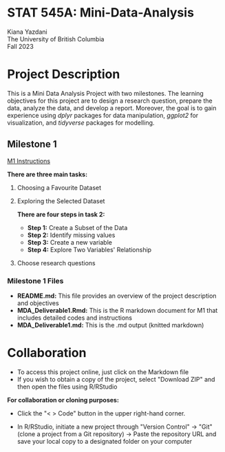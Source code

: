 # STAT 545A: Mini-Data-Analysis

Kiana Yazdani\
The University of British Columbia\
Fall 2023

# Project Description

This is a Mini Data Analysis Project with two milestones. The learning objectives for this project are to design a research question, prepare the data, analyze the data, and develop a report. Moreover, the goal is to gain experience using *dplyr* packages for data manipulation, *ggplot2* for visualization, and *tidyverse* packages for modelling.

## **Milestone 1**

[M1 Instructions](https://stat545.stat.ubc.ca/mini-project/mini-project-1/)

**There are three main tasks:**

1.  Choosing a Favourite Dataset

2.  Exploring the Selected Dataset

    **There are four steps in task 2:**

    -   **Step 1:** Create a Subset of the Data
    -   **Step 2:** Identify missing values
    -   **Step 3:** Create a new variable
    -   **Step 4:** Explore Two Variables' Relationship

3.  Choose research questions

### **Milestone 1 Files**

-   **README.md:** This file provides an overview of the project description and objectives
-   **MDA_Deliverable1.Rmd:** This is the R markdown document for M1 that includes detailed codes and instructions
-   **MDA_Deliverable1.md:** This is the .md output (knitted markdown)

# Collaboration

-   To access this project online, just click on the Markdown file
-   If you wish to obtain a copy of the project, select "Download ZIP" and then open the files using R/RStudio

**For collaboration or cloning purposes:**

-   Click the "\< \> Code" button in the upper right-hand corner.

-   In R/RStudio, initiate a new project through "Version Control" -\> "Git" (clone a project from a Git repository) -\> Paste the repository URL and save your local copy to a designated folder on your computer
